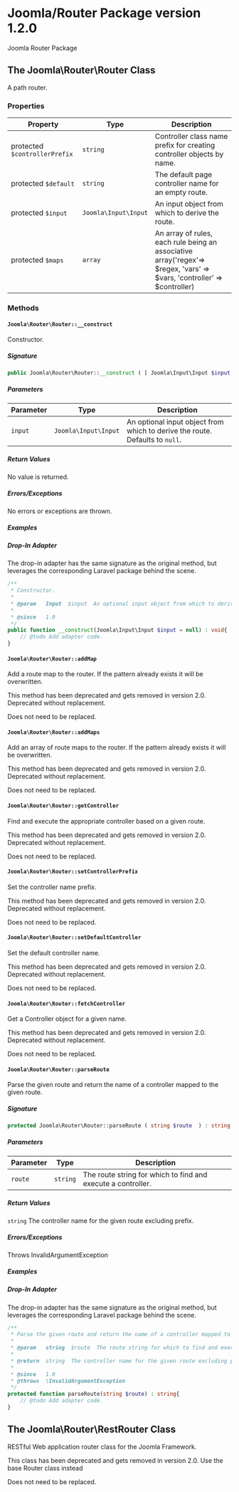 # Joomla/Router Package version 1.2.0

Joomla Router Package

## The Joomla\Router\Router Class

A path router.

### Properties

| Property | Type | Description |
|----------|------|-------------|
| protected `$controllerPrefix` | `string` | Controller class name prefix for creating controller objects by name. |
| protected `$default` | `string` | The default page controller name for an empty route. |
| protected `$input` | `Joomla\Input\Input` | An input object from which to derive the route. |
| protected `$maps` | `array` | An array of rules, each rule being an associative array(&#039;regex&#039;=&gt; $regex, &#039;vars&#039; =&gt; $vars, &#039;controller&#039; =&gt; $controller) |    
### Methods

#### `Joomla\Router\Router::__construct`

Constructor.

##### Signature

```php
public Joomla\Router\Router::__construct ( [ Joomla\Input\Input $input = null ] ) : void
```
##### Parameters

| Parameter | Type | Description |
|----------|------|-------------|
| `input` | `Joomla\Input\Input` | An optional input object from which to derive the route. Defaults to `null`. |

##### Return Values

No value is returned.

##### Errors/Exceptions

No errors or exceptions are thrown.

##### Examples

##### Drop-In Adapter

The drop-in adapter has the same signature as the original  method,
but leverages the corresponding Laravel package behind the scene.
 
```php
/**
 * Constructor.
 *
 * @param   Input  $input  An optional input object from which to derive the route.
 *
 * @since   1.0
 */
public function __construct(Joomla\Input\Input $input = null) : void{
    // @todo Add adapter code.
}
```
#### `Joomla\Router\Router::addMap`

Add a route map to the router. If the pattern already exists it will be overwritten.

This method has been deprecated and gets removed in version 2.0. 
Deprecated without replacement.

Does not need to be replaced.

#### `Joomla\Router\Router::addMaps`

Add an array of route maps to the router.  If the pattern already exists it will be overwritten.

This method has been deprecated and gets removed in version 2.0. 
Deprecated without replacement.

Does not need to be replaced.

#### `Joomla\Router\Router::getController`

Find and execute the appropriate controller based on a given route.

This method has been deprecated and gets removed in version 2.0. 
Deprecated without replacement.

Does not need to be replaced.

#### `Joomla\Router\Router::setControllerPrefix`

Set the controller name prefix.

This method has been deprecated and gets removed in version 2.0. 
Deprecated without replacement.

Does not need to be replaced.

#### `Joomla\Router\Router::setDefaultController`

Set the default controller name.

This method has been deprecated and gets removed in version 2.0. 
Deprecated without replacement.

Does not need to be replaced.

#### `Joomla\Router\Router::fetchController`

Get a Controller object for a given name.

This method has been deprecated and gets removed in version 2.0. 
Deprecated without replacement.

Does not need to be replaced.

#### `Joomla\Router\Router::parseRoute`

Parse the given route and return the name of a controller mapped to the given route.

##### Signature

```php
protected Joomla\Router\Router::parseRoute ( string $route  ) : string
```
##### Parameters

| Parameter | Type | Description |
|----------|------|-------------|
| `route` | `string` | The route string for which to find and execute a controller. |

##### Return Values

`string` The controller name for the given route excluding prefix.

##### Errors/Exceptions

Throws InvalidArgumentException <br />

##### Examples

##### Drop-In Adapter

The drop-in adapter has the same signature as the original  method,
but leverages the corresponding Laravel package behind the scene.
 
```php
/**
 * Parse the given route and return the name of a controller mapped to the given route.
 *
 * @param   string  $route  The route string for which to find and execute a controller.
 *
 * @return  string  The controller name for the given route excluding prefix.
 *
 * @since   1.0
 * @throws  \InvalidArgumentException
 */
protected function parseRoute(string $route) : string{
    // @todo Add adapter code.
}
```

## The Joomla\Router\RestRouter Class

RESTful Web application router class for the Joomla Framework.

This class has been deprecated and gets removed in version 2.0.
Use the base Router class instead

Does not need to be replaced.
